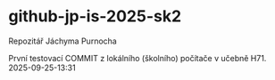# github-jp-is-2025-sk2
Repozitář Jáchyma Purnocha

První testovací COMMIT z lokálního (školního) počítače v učebně H71.
2025-09-25-13:31
